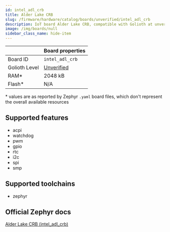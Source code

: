 ```yaml
---
id: intel_adl_crb
title: Alder Lake CRB
slug: /firmware/hardware/catalog/boards/unverified/intel_adl_crb
description: IoT board Alder Lake CRB, compatible with Golioth at unverified level.
image: /img/boards/null
sidebar_class_name: hide-item
---
```


[//]: # (This is an auto-generated file, do not edit! Changes to it will be lost upon re-generation)



|                | Board properties     |
| -------------  | -------------------- |
| Board ID       | `intel_adl_crb` |
| Golioth Level  | [Unverified](/firmware/hardware#unverified-boards) |
| RAM*           | 2048 kB |
| Flash*         | N/A |

\* values are as reported by Zephyr `.yaml` board files, which don't represent the overall available resources



## Supported features

* acpi
* watchdog
* pwm
* gpio
* rtc
* i2c
* spi
* smp

## Supported toolchains

* zephyr

## Official Zephyr docs

[Alder Lake CRB (intel_adl_crb)](https://docs.zephyrproject.org/latest/boards/intel/adl/doc/index.html)

